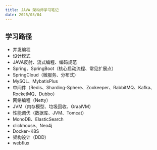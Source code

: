 ```yaml
---
title: JAVA 架构师学习笔记
date: 2025/03/04
---
```


## 学习路径

- 并发编程
- 设计模式
- JAVA反射、流式编程、编码规范
- Spring、SpringBoot（核心启动流程、常见扩展点）
- SpringCloud（微服务、分布式）
- MySQL、MybatisPlus
- 中间件（Redis、Sharding-Sphere、Zookeeper、RabbitMQ、Kafka、RocketMQ、Dubbo）
- 网络编程（Netty）
- JVM（内存模型、垃圾回收、GraalVM）
- 性能调优（数据库、JVM、Tomcat）
- MonoDB、ElasticSearch
- clickhouse、Neo4j
- Docker+K8S
- 架构设计（DDD）
- webflux


